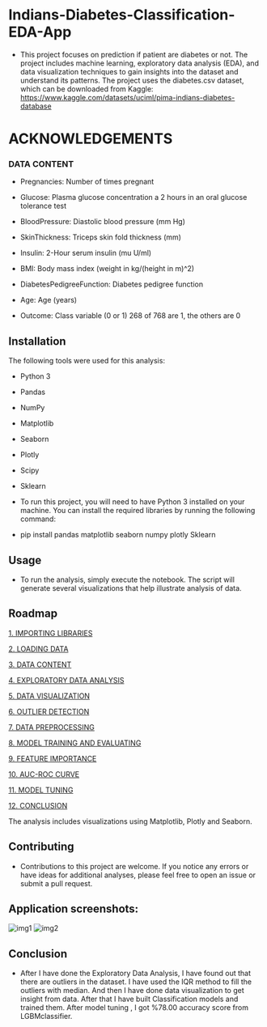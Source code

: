 
# Indians-Diabetes-Classification-EDA-App
- This project focuses on prediction if patient are diabetes or not. The project includes machine learning, exploratory data analysis (EDA), and data visualization techniques to gain insights into the dataset and understand its patterns. The project uses the diabetes.csv dataset, which can be downloaded from Kaggle: https://www.kaggle.com/datasets/uciml/pima-indians-diabetes-database


# ACKNOWLEDGEMENTS

### DATA CONTENT

* Pregnancies: Number of times pregnant

* Glucose: Plasma glucose concentration a 2 hours in an oral glucose tolerance test

* BloodPressure: Diastolic blood pressure (mm Hg)

* SkinThickness: Triceps skin fold thickness (mm)

* Insulin: 2-Hour serum insulin (mu U/ml)

* BMI: Body mass index (weight in kg/(height in m)^2)

* DiabetesPedigreeFunction: Diabetes pedigree function

* Age: Age (years)

* Outcome: Class variable (0 or 1) 268 of 768 are 1, the others are 0

## Installation
The following tools were used for this analysis:

- Python 3
- Pandas
- NumPy
- Matplotlib
- Seaborn
- Plotly
- Scipy
- Sklearn

- To run this project, you will need to have Python 3 installed on your machine. You can install the required libraries by running the following command:


- pip install pandas matplotlib seaborn numpy plotly Sklearn 
## Usage 
- To run the analysis, simply execute the notebook. The script will generate several visualizations that help illustrate analysis of data.
## Roadmap

[1. IMPORTING LIBRARIES](#1)
    
[2. LOADING DATA](#2)  

[3. DATA CONTENT](#3)

[4. EXPLORATORY DATA ANALYSIS](#4)

[5. DATA VISUALIZATION](#5)

[6. OUTLIER DETECTION](#6)

[7. DATA PREPROCESSING](#7)

[8. MODEL TRAINING AND EVALUATING](#8)

[9. FEATURE IMPORTANCE](#9)

[10. AUC-ROC CURVE](#10)

[11. MODEL TUNING](#11)

[12. CONCLUSION](#12)


 The analysis includes visualizations using Matplotlib, Plotly and Seaborn.

## Contributing

- Contributions to this project are welcome. If you notice any errors or have ideas for additional analyses, please feel free to open an issue or submit a pull request.

## Application screenshots:
![img1]()
![img2]()


## Conclusion 

*  After I have done the Exploratory Data Analysis, I have found out that there are outliers in the dataset. I have used the IQR method to fill the outliers with median. And then I have done data visualization to get insight from data. After that I have built Classification models and trained them. After model tuning , I got %78.00 accuracy score from LGBMclassifier.

